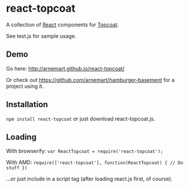 react-topcoat
=============

A collection of [React][1] components for [Topcoat][2].

See test.js for sample usage.

Demo
----

Go here: http://arnemart.github.io/react-topcoat/

Or check out https://github.com/arnemart/hamburger-basement for a project using it.

Installation
------------

`npm install react-topcoat` or just download react-topcoat.js.

Loading
-------

With browserify: `var ReactTopcoat = require('react-topcoat');`

With AMD: `require(['react-topcoat'], function(ReactTopcoat) { // Do stuff })`

…or just include in a script tag (after loading react.js first, of course).



[1]: http://facebook.github.io/react/
[2]: http://topcoat.io

